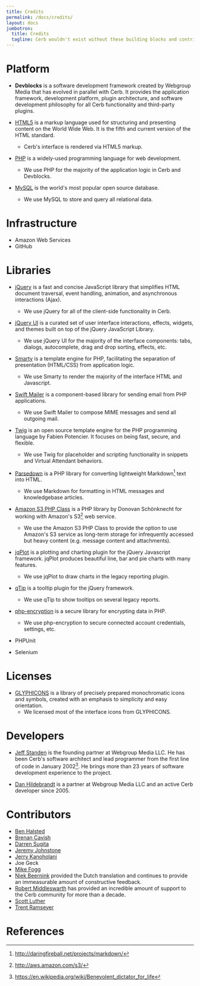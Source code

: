 ```yaml
---
title: Credits
permalink: /docs/credits/
layout: docs
jumbotron:
  title: Credits
  tagline: Cerb wouldn't exist without these building blocks and contributions.
---
```


# Platform

- **Devblocks** is a software development framework created by Webgroup Media that has evolved in parallel with Cerb. It provides the application framework, development platform, plugin architecture, and software development philosophy for all Cerb functionality and third-party plugins.

- [HTML5](https://en.wikipedia.org/wiki/HTML5) is a markup language used for structuring and presenting content on the World Wide Web. It is the fifth and current version of the HTML standard.
	- Cerb's interface is rendered via HTML5 markup.

- [PHP](http://www.php.net/) is a widely-used programming language for web development.
	- We use PHP for the majority of the application logic in Cerb and Devblocks.

- [MySQL](http://www.mysql.com/) is the world's most popular open source database.
	- We use MySQL to store and query all relational data.

# Infrastructure

- Amazon Web Services
- GitHub

# Libraries

- [jQuery](http://jquery.com/) is a fast and concise JavaScript library that simplifies HTML document traversal, event handling, animation, and asynchronous interactions (Ajax).
	- We use jQuery for all of the client-side functionality in Cerb.

- [jQuery UI](http://jqueryui.com/) is a curated set of user interface interactions, effects, widgets, and themes built on top of the jQuery JavaScript Library.
	- We use jQuery UI for the majority of the interface components: tabs, dialogs, autocomplete, drag and drop sorting, effects, etc.

- [Smarty](http://www.smarty.net/) is a template engine for PHP, facilitating the separation of presentation (HTML/CSS) from application logic.
	- We use Smarty to render the majority of the interface HTML and Javascript.

- [Swift Mailer](http://swiftmailer.org/) is a component-based library for sending email from PHP applications.
	- We use Swift Mailer to compose MIME messages and send all outgoing mail.

- [Twig](http://www.twig-project.org/) is an open source template engine for the PHP programming language by Fabien Potencier. It focuses on being fast, secure, and flexible.
	- We use Twig for placeholder and scripting functionality in snippets and Virtual Attendant behaviors.

- [Parsedown](http://michelf.com/projects/php-markdown/) is a PHP library for converting lightweight Markdown[^markdown] text into HTML.
	-  We use Markdown for formatting in HTML messages and knowledgebase articles.

- [Amazon S3 PHP Class](http://undesigned.org.za/2007/10/22/amazon-s3-php-class) is a PHP library by Donovan Schönknecht for working with Amazon's S3[^s3] web service.
	- We use the Amazon S3 PHP Class to provide the option to use Amazon's S3 service as long-term storage for infrequently accessed but heavy content (e.g. message content and attachments).

- [jqPlot](http://www.jqplot.com/) is a plotting and charting plugin for the jQuery Javascript framework. jqPlot produces beautiful line, bar and pie charts with many features.
	- We use jqPlot to draw charts in the legacy reporting plugin.

- [qTip](http://craigsworks.com/projects/qtip/) is a tooltip plugin for the jQuery framework.
	- We use qTip to show tooltips on several legacy reports.

- [php-encryption](https://github.com/defuse/php-encryption) is a secure library for encrypting data in PHP.
	- We use php-encryption to secure connected account credentials, settings, etc.
	
- PHPUnit
- Selenium

# Licenses

- [GLYPHICONS](http://glyphicons.com) is a library of precisely prepared monochromatic icons and symbols, created with an emphasis to simplicity and easy orientation.
	-  We licensed most of the interface icons from GLYPHICONS.

# Developers

- [Jeff Standen](http://www.linkedin.com/in/jeffstanden) is the founding partner at Webgroup Media LLC. He has been Cerb's software architect and lead programmer from the first line of code in January 2002[^bdfl]. He brings more than 23 years of software development experience to the project.

- [Dan Hildebrandt](http://www.linkedin.com/in/danielhildebrandt) is a partner at Webgroup Media LLC and an active Cerb developer since 2005.

# Contributors

- [Ben Halsted](http://www.linkedin.com/in/bhalsted)
- [Brenan Cavish](http://www.linkedin.com/pub/brenan-cavish/21/a89/57b)
- [Darren Sugita](http://www.linkedin.com/pub/darren-sugita/24/234/978)
- [Jeremy Johnstone](http://www.linkedin.com/in/jsjohnst)
- [Jerry Kanoholani](http://www.linkedin.com/pub/jerry-kanoholani/19/74/977)
- Joe Geck
- [Mike Fogg](http://www.linkedin.com/in/mikefogg)
- [Niek Beernink](http://nl.linkedin.com/in/nbeernink) provided the Dutch translation and continues to provide an immeasurable amount of constructive feedback.
- [Robert Middleswarth](http://www.linkedin.com/in/robertmiddleswarth) has provided an incredible amount of support to the Cerb community for more than a decade.
- [Scott Luther](http://www.linkedin.com/pub/scott-luther/7/3b3/98)
- [Trent Ramseyer](http://www.linkedin.com/in/trentramseyer)

# References

[^bdfl]: <https://en.wikipedia.org/wiki/Benevolent_dictator_for_life>
[^s3]: <http://aws.amazon.com/s3/>
[^markdown]: <http://daringfireball.net/projects/markdown/>